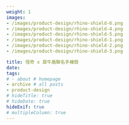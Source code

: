 ```yaml
---
weight: 1
images:
- /images/product-design/rhino-shield-6.png
- /images/product-design/rhino-shield-4.png
- /images/product-design/rhino-shield-5.png
- /images/product-design/rhino-shield-1.png
- /images/product-design/rhino-shield-2.png
- /images/product-design/rhino-shield-3.png

title: 怪奇 x 犀牛盾聯名手機殼
date: 
tags:
# - about # homepage
- archive # all posts
- product-design
# hideTitle: true
# hideDate: true
hideExif: true
# multipleColumn: true
---
```

